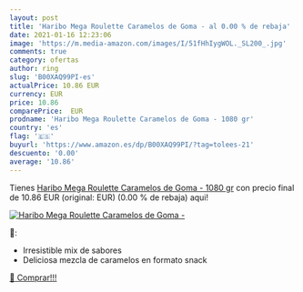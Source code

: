 ```yaml
---
layout: post
title: 'Haribo Mega Roulette Caramelos de Goma - al 0.00 % de rebaja'
date: 2021-01-16 12:23:06
image: 'https://m.media-amazon.com/images/I/51fHhIygWOL._SL200_.jpg'
comments: true
category: ofertas
author: ring
slug: 'B00XAQ99PI-es'
actualPrice: 10.86 EUR
currency: EUR
price: 10.86
comparePrice:  EUR
prodname: 'Haribo Mega Roulette Caramelos de Goma - 1080 gr'
country: 'es'
flag: '🇪🇸'
buyurl: 'https://www.amazon.es/dp/B00XAQ99PI/?tag=tolees-21'
descuento: '0.00'
average: '10.86'
---
```


Tienes [Haribo Mega Roulette Caramelos de Goma - 1080 gr](https://www.amazon.es/dp/B00XAQ99PI/?tag=tolees-21) con precio final de  10.86 EUR (original:  EUR) (0.00 %  de rebaja) aqui!

[![Haribo Mega Roulette Caramelos de Goma -](https://m.media-amazon.com/images/I/51fHhIygWOL._SL200_.jpg)](https://www.amazon.es/dp/B00XAQ99PI/?tag=tolees-21)

🔎:

- Irresistible mix de sabores
- Deliciosa mezcla de caramelos en formato snack

[🛒 Comprar!!!](https://www.amazon.es/dp/B00XAQ99PI/?tag=tolees-21)
